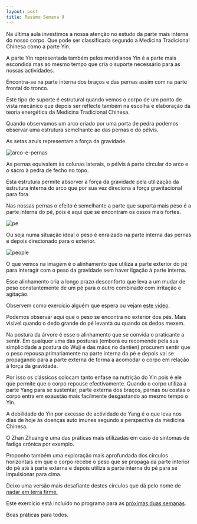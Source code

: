 ```yaml
---
layout: post
title: Resumo Semana 9
---
```


Na última aula investimos a nossa atenção no estudo da parte mais interna
do nosso corpo. Que pode ser classificada segundo a Medicina Tradicional
Chinesa como a parte Yin. 

A parte Yin representada também pelos meridianos Yin é a parte mais
escondida mas ao mesmo tempo que cria o suporte necessário para as nossas
actividades. 

Encontra-se na parte interna dos braços e das pernas assim com na parte
frontal do tronco. 

Este tipo de suporte é estrutural quando vemos o corpo de um ponto de
vista mecânico que depois ser reflecte também na escolha e elaboração da
teoria energética da Medicina Tradicional Chinesa.  

Quando observamos um arco criado por uma porta de pedra podemos observar
uma estrutura semelhante ao das pernas e do pélvis. 

As setas azuis representam a força da gravidade.

![arco-e-pernas](https://s3-eu-west-1.amazonaws.com/ckdojo-habits/HaJAn2014/regulares/arco-e-pernas.jpg)

As pernas equivalem às colunas laterais, o pélvis à parte circular do arco
e o sacro à pedra de fecho no topo. 

Esta estrutura permite absorver a força da gravidade pela utilização da
estrutura interna do arco que por sua vez direciona a força gravitacional
para fora. 

Nas nossas pernas o efeito é semelhante a parte que suporta mais peso é a parte
interna do pé, pois é aqui que se encontram os ossos mais fortes. 

![pe](https://s3-eu-west-1.amazonaws.com/ckdojo-habits/HaJAn2014/regulares/feet.jpg)

Ou seja numa situação ideal o peso é enraizado na parte interna das pernas
e depois direcionado para o exterior. 

![people](https://s3-eu-west-1.amazonaws.com/ckdojo-habits/HaJAn2014/regulares/people.png)


O que vemos na imagem é o alinhamento que utiliza a parte exterior do pé para
interagir com o peso da gravidade sem haver ligação à parte interna.

Esse alinhamento cria a longo prazo desconforto que leva a um mudar de
peso constantemente de um pé para o outro combinado com irritação
e agitação. 

Observem como exercício alguém que espera ou vejam [este
vídeo](https://s3-eu-west-1.amazonaws.com/ckdojo-habits/HASet2013/espera.flv). 

Podemos observar aqui que o peso se encontra no exterior dos pés. Mais visível
quando o dedo grande do pé levanta ou quando os dedos mexem.

Na postura da árvore é esse o alinhamento que se convida o praticante a sentir.
Em qualquer uma das posturas (embora eu recomende pela sua simplicidade
a postura do Wuji e das mãos no dantien) procurem sentir que o peso repousa
primariamente na parte interna do pé e depois vai se propagando para a parte
externa de forma a acomodar o corpo em relação à força da gravidade. 

Por isso os clássicos colocam tanto enfase na nutrição do Yin pois é ele
que permite que o corpo repouse efectivamente. Quando o corpo utiliza a parte
Yang para se sustentar, parte externa dos braços, pernas ou costas o corpo entra
em exaustão mais facilmente desgastando ao mesmo tempo o Yin. 

A debilidade do Yin por excesso de actividade do Yang é o que leva nos
dias de hoje às doenças auto imunes segundo a perspectiva da medicina
Chinesa. 

O Zhan Zhuang é uma das práticas mais utilizadas em caso de sintomas de
fadiga crónica por exemplo.

Proponho também uma exploração mais aprofundada dos círculos horizontais
em que o corpo recebe o peso que se propaga da parte interior do pé até
à parte externa e depois utiliza a parte interna do pé para se impulsionar
para cima. 

Deixo uma versão mais desafiante destes círculos que dá pelo nome de [nadar em
terra
firme.](https://s3-eu-west-1.amazonaws.com/ck-language/nadar-em-terra-firme.m4v) 

Este exercício está incluído no programa para as [próximas duas
semanas](http://s3-eu-west-1.amazonaws.com/ckdojo-habits/HaJAn2014/regulares/prsemana9-10.pdf). 

Boas práticas para todos. 
